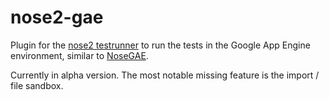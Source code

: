 nose2-gae
=========

Plugin for the [nose2 testrunner](https://nose2.readthedocs.org/en/latest/) to run the tests in the Google App Engine environment,
similar to [NoseGAE](https://github.com/Trii/NoseGAE).

Currently in alpha version. The most notable missing feature is the import / file sandbox.

